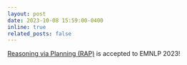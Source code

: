 ```yaml
---
layout: post
date: 2023-10-08 15:59:00-0400
inline: true
related_posts: false
---
```


[Reasoning via Planning (RAP)](https://arxiv.org/abs/2305.14992) is accepted to EMNLP 2023!